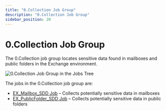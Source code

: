 ```yaml
---
title: "0.Collection Job Group"
description: "0.Collection Job Group"
sidebar_position: 20
---
```


# 0.Collection Job Group

The 0.Collection job group locates sensitive data found in mailboxes and public folders in the
Exchange environment.

![0.Collection Job Group in the Jobs Tree](/img/product_docs/accessanalyzer/12.0/solutions/exchange/sensitivedata/collection/collectionjobstree.webp)

The jobs in the 0.Collection job group are:

- [EX_Mailbox_SDD Job](/docs/accessanalyzer/12.0/solutions/exchange/sensitivedata/collection/ex_mailbox_sdd.md) – Collects potentially sensitive data in mailboxes
- [EX_PublicFolder_SDD Job](/docs/accessanalyzer/12.0/solutions/exchange/sensitivedata/collection/ex_publicfolder_sdd.md) – Collects potentially sensitive data in public
  folders
